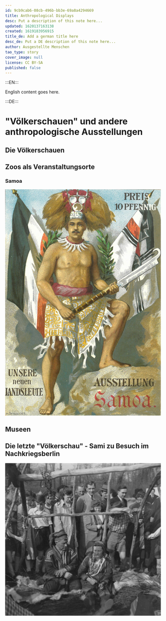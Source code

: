 ```yaml
---
id: 9cb9cab6-08cb-496b-bb3e-69a8a4294669
title: Anthropological Displays
desc: Put a description of this note here...
updated: 1620137163138
created: 1619183956915
title_de: Add a german title here
desc_de: Put a DE description of this note here...
author: Ausgestellte Menschen
tao_type: story
cover_image: null
license: CC BY-SA
published: false
---
```


:::EN:::

English content goes here.

:::DE:::

# "Völkerschauen" und andere anthropologische Ausstellungen

## Die Völkerschauen

## Zoos als Veranstaltungsorte

### Samoa

![Werbebrochüre mit einem samoanischen Mann und der Reichsflagge im Hintergrund](images\cmw\Vschau-Samoa.jpg)

## Museen

## Die letzte "Völkerschau" - Sami zu Besuch im Nachkriegsberlin

![Zwei Sami sitzen in der mitgebrachten Kulisse. Im Hintergrund das Publikum](images\cmw\Sami_1952_Kadenbach.jpg)

